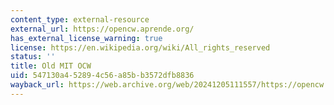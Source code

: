 ```yaml
---
content_type: external-resource
external_url: https://opencw.aprende.org/
has_external_license_warning: true
license: https://en.wikipedia.org/wiki/All_rights_reserved
status: ''
title: Old MIT OCW
uid: 547130a4-5289-4c56-a85b-b3572dfb8836
wayback_url: https://web.archive.org/web/20241205111557/https://opencw.aprende.org/
---
```

